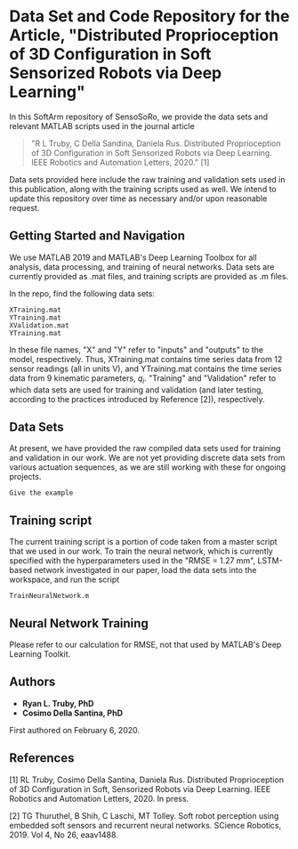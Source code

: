 # Data Set and Code Repository for the Article, "Distributed Proprioception of 3D Configuration in Soft Sensorized Robots via Deep Learning"

In this SoftArm repository of SensoSoRo, we provide the data sets and relevant MATLAB scripts used in the journal article 

> "R L Truby, C Della Sandina, Daniela Rus. Distributed Proprioception of 3D Configuration in Soft Sensorized Robots via Deep Learning. IEEE Robotics and Automation Letters, 2020." [1]

Data sets provided here include the raw training and validation sets used in this publication, along with the training scripts used as well. We intend to update this repository over time as necessary and/or upon reasonable request.

## Getting Started and Navigation

We use MATLAB 2019 and MATLAB's Deep Learning Toolbox for all analysis, data processing, and training of neural networks. Data sets are currently provided as .mat files, and training scripts are provided as .m files.

In the repo, find the following data sets:

```
XTraining.mat
YTraining.mat
XValidation.mat
YTraining.mat
```
In these file names, "X" and "Y" refer to "inputs" and "outputs" to the model, respectively. Thus, XTraining.mat contains time series data from 12 sensor readings (all in units V), and YTraining.mat contains the time series data from 9 kinematic parameters, $q_i$. "Training" and "Validation" refer to which data sets are used for training and validation (and later testing, according to the practices introduced by Reference [2]), respectively.

## Data Sets

At present, we have provided the raw compiled data sets used for training and validation in our work. We are not yet providing discrete data sets from various actuation sequences, as we are still working with these for ongoing projects.  

```
Give the example
```
## Training script

The current training script is a portion of code taken from a master script that we used in our work. To train the neural network, which is currently specified with the hyperparameters used in the "RMSE = 1.27 mm", LSTM-based network investigated in our paper, load the data sets into the workspace, and run the script 

```
TrainNeuralNetwork.m
```

## Neural Network Training 

Please refer to our calculation for RMSE, not that used by MATLAB's Deep Learning Toolkit. 

## Authors

* **Ryan L. Truby, PhD** 
* **Cosimo Della Santina, PhD**

First authored on February 6, 2020. 

## References

[1] RL Truby, Cosimo Della Santina, Daniela Rus. Distributed Proprioception of 3D Configuration in Soft, Sensorized Robots via Deep Learning. IEEE Robotics and Automation Letters, 2020. In press.

[2] TG Thuruthel, B Shih, C Laschi, MT Tolley. Soft robot perception using embedded soft sensors and recurrent neural networks. SCience Robotics, 2019. Vol 4, No 26, eaav1488.




